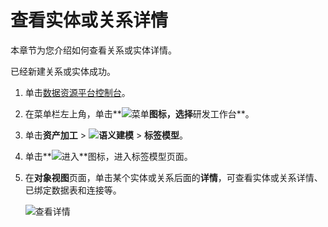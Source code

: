 # 查看实体或关系详情

本章节为您介绍如何查看关系或实体详情。

已经新建关系或实体成功。

1.  单击[数据资源平台控制台](https://dataq.console.aliyun.com)。

2.  在菜单栏左上角，单击**![菜单](https://static-aliyun-doc.oss-accelerate.aliyuncs.com/assets/img/zh-CN/6504337061/p188771.png)**图标，选择**研发工作台**。

3.  单击**资产加工** \> **![语义建模](https://static-aliyun-doc.oss-accelerate.aliyuncs.com/assets/img/zh-CN/1290330161/p208848.png)** \> **标签模型**。

4.  单击**![进入](https://static-aliyun-doc.oss-accelerate.aliyuncs.com/assets/img/zh-CN/6504337061/p188815.png)**图标，进入标签模型页面。

5.  在**对象视图**页面，单击某个实体或关系后面的**详情**，可查看实体或关系详情、已绑定数据表和连接等。

    ![查看详情](https://static-aliyun-doc.oss-accelerate.aliyuncs.com/assets/img/zh-CN/0710160161/p224074.png)


